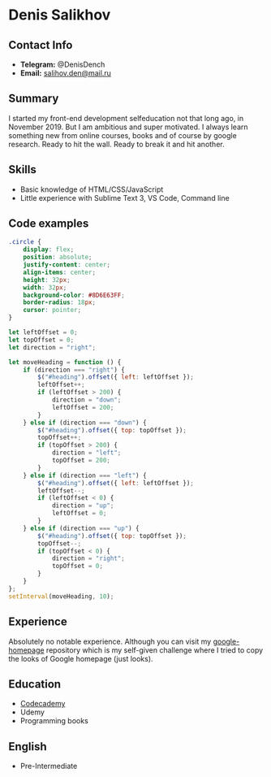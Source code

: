 # Denis Salikhov

## Contact Info
* **Telegram:** @DenisDench
* **Email:** salihov.den@mail.ru

## Summary
I started my front-end development selfeducation not that long ago, in November 2019. But I am ambitious and super motivated. I always learn something new from online courses, books and of course by google research. Ready to hit the wall. Ready to break it and hit another.

## Skills
* Basic knowledge of HTML/CSS/JavaScript
* Little experience with Sublime Text 3, VS Code, Command line

## Code examples

```css
.circle {
	display: flex;
	position: absolute;
	justify-content: center;
	align-items: center;
	height: 32px;
	width: 32px;
	background-color: #8D6E63FF;
	border-radius: 18px;
	cursor: pointer;
}
```
```javascript
let leftOffset = 0;
let topOffset = 0;
let direction = "right";

let moveHeading = function () {
	if (direction === "right") {
		$("#heading").offset({ left: leftOffset });
		leftOffset++;
		if (leftOffset > 200) {
			direction = "down";
			leftOffset = 200;
		}
	} else if (direction === "down") {
		$("#heading").offset({ top: topOffset });
		topOffset++;
		if (topOffset > 200) {
			direction = "left";
			topOffset = 200;
		}
	} else if (direction === "left") {
		$("#heading").offset({ left: leftOffset });
		leftOffset--;
		if (leftOffset < 0) {
			direction = "up";
			leftOffset = 0;
		}
	} else if (direction === "up") {
		$("#heading").offset({ top: topOffset });
		topOffset--;
		if (topOffset < 0) {
			direction = "right";
			topOffset = 0;
		}
	}
};
setInterval(moveHeading, 10);
```

## Experience
Absolutely no notable experience. Although you can visit my [google-homepage](https://github.com/DenisDench/google-homepage) repository which is my self-given challenge where I tried to copy the looks of Google homepage (just looks).

## Education
* [Codecademy](https://www.codecademy.com/profiles/DenisDench)
* Udemy
* Programming books

## English
* Pre-Intermediate